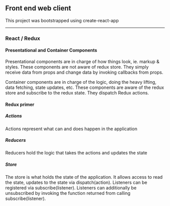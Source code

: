 ## Front end web client

This project was bootstrapped using create-react-app

---

### React / Redux

#### Presentational and Container Components

Presentational components are in charge of how things look, ie. markup & styles. These components are not aware of redux store. They simply receive data from props and change data by invoking callbacks from props.

Container components are in charge of the logic, doing the heavy lifting, data fetching, state updates, etc. These components are aware of the redux store and subscribe to the redux state. They dispatch Redux actions.

#### Redux primer

##### Actions

Actions represent what can and does happen in the application

##### Reducers

Reducers hold the logic that takes the actions and updates the state

##### Store

The store is what holds the state of the application. It allows access to read the state, updates to the state via dispatch(action). Listeners can be registered via subscribe(listener). Listeners can additionally be unsubscribed by invoking the function returned from calling subscribe(listener).
